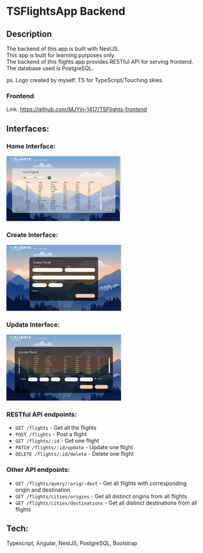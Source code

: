 # TSFlightsApp Backend

## Description
The backend of this app is built with NestJS.  
This app is built for learning purposes only.  
The backend of this flights app provides RESTful API for serving frontend. The database used is PostgreSQL.  

ps. Logo created by myself. TS for TypeScript/Touching skies.
### Frontend
Link: https://github.com/MJYin-1417/TSFlights-frontend

## Interfaces:

### Home Interface: 
<img
  src="/home.png"
  alt="Home"
  title="Home Page"
  style="display: inline-block; margin: 0 auto; max-width: 300px">

### Create Interface: 
<img
  src="/create.png"
  alt="Create"
  title="Create Page"
  style="display: inline-block; margin: 0 auto; max-width: 300px">
 
### Update Interface: 
<img
  src="/update.png"
  alt="Create"
  title="Update Page"
  style="display: inline-block; margin: 0 auto; max-width: 300px">

### RESTful API endpoints:
  - `GET /flights` - Get all the flights
  - `POST /flights` - Post a flight
  - `GET /flights/:id` - Get one flight
  - `PATCH /flights/:id/update` - Update one flight
  - `DELETE /flights/:id/delete` - Delete one flight

### Other API endpoints:
  - `GET /flights/query/:orig/:dest` - Get all flights with corresponding origin and destination
  - `GET /flights/cities/origins` - Get all distinct origins from all flights
  - `GET /flights/cities/destinations` - Get all distinct destinations from all flights

## Tech:
Typescript, Angular, NestJS, PostgreSQL, Bootstrap



